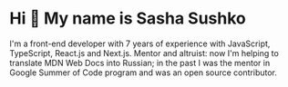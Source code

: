 # Hi 👋 My name is Sasha Sushko

I'm a front-end developer with 7 years of experience with JavaScript, TypeScript, React.js and Next.js. Mentor and altruist: now I'm helping to translate MDN Web Docs into Russian; in the past I was the mentor in Google Summer of Code program and was an open source contributor.
